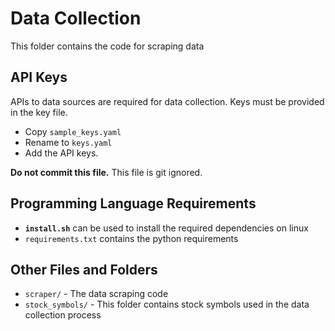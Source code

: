 # Data Collection

This folder contains the code for scraping data

## API Keys

APIs to data sources are required for data collection.
Keys must be provided in the key file.

* Copy `sample_keys.yaml` 
* Rename to `keys.yaml`
* Add the API keys.

**Do not commit this file.**
This file is git ignored.

## Programming Language Requirements

* **`install.sh`** can be used to install the required dependencies on linux
* `requirements.txt` contains the python requirements

## Other Files and Folders

* `scraper/` - The data scraping code
* `stock_symbols/` - This folder contains stock symbols used in the data collection process

